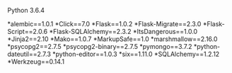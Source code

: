 Python 3.6.4

*alembic==1.0.1
*Click==7.0
*Flask==1.0.2
*Flask-Migrate==2.3.0
*Flask-Script==2.0.6
*Flask-SQLAlchemy==2.3.2
*ItsDangerous==1.0.0
*Jinja2==2.10
*Mako==1.0.7
*MarkupSafe==1.0
*marshmallow==2.16.0
*psycopg2==2.7.5
*psycopg2-binary==2.7.5
*pymongo==3.7.2
*python-dateutil==2.7.3
*python-editor==1.0.3
*six==1.11.0
*SQLAlchemy==1.2.12
*Werkzeug==0.14.1
